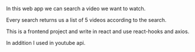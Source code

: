 In this web app we can search a video we want to watch.

Every search returns us a list of 5 videos according to the search.

This is a frontend project and write in react and use react-hooks and axios.

In addition I used in youtube api.

